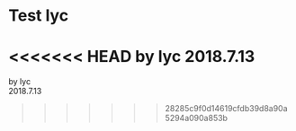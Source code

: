 # Test lyc
<<<<<<< HEAD
by lyc 2018.7.13
=======
by lyc  
2018.7.13
>>>>>>> 28285c9f0d14619cfdb39d8a90a5294a090a853b
